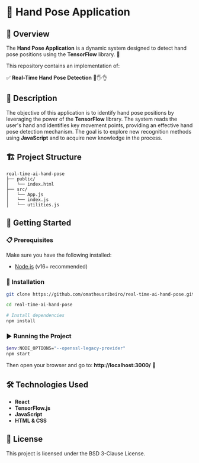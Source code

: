 # 🤖 Hand Pose Application

## 📌 Overview
The **Hand Pose Application** is a dynamic system designed to detect hand pose positions using the **TensorFlow** library. 🚀

This repository contains an implementation of:

✅ **Real-Time Hand Pose Detection** 🤚🖐️👌

## 📝 Description
The objective of this application is to identify hand pose positions by leveraging the power of the **TensorFlow** library. The system reads the user's hand and identifies key movement points, providing an effective hand pose detection mechanism. The goal is to explore new recognition methods using **JavaScript** and to acquire new knowledge in the process.

## 🏗️ Project Structure
```
real-time-ai-hand-pose
├── public/
│   └── index.html      
├── src/
│   └── App.js   
│   └── index.js    
│   └── utilities.js       
```

## 🚀 Getting Started

### 📋 Prerequisites
Make sure you have the following installed:
- [Node.js](https://nodejs.org/) (v16+ recommended)

### 🔧 Installation
```sh
git clone https://github.com/omatheusribeiro/real-time-ai-hand-pose.git
```
```sh
cd real-time-ai-hand-pose
```
```sh
# Install dependencies
npm install
```

### ▶️ Running the Project
```sh
$env:NODE_OPTIONS="--openssl-legacy-provider"
npm start
```
Then open your browser and go to: **http://localhost:3000/** 🚀

## 🛠️ Technologies Used
- **React**
- **TensorFlow.js**
- **JavaScript**
- **HTML & CSS**

## 📜 License
This project is licensed under the BSD 3-Clause License.

